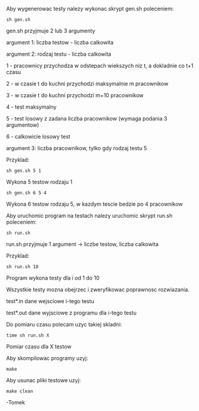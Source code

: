 Aby wygenerowac testy nalezy wykonac skrypt gen.sh poleceniem:

	sh gen.sh

gen.sh przyjmuje 2 lub 3 argumenty

argument 1: liczba testow - liczba calkowita

argument 2: rodzaj testu - liczba calkowita

1 - pracownicy przychodza w odstepach wiekszych niz t, a dokladnie co t+1 czasu

2 - w czasie t do kuchni przychodzi maksymalnie m pracownikow

3 - w czasie t do kuchni przychodzi m+10 pracownikow

4 - test maksymalny

5 - test losowy z zadana liczba pracownikow (wymaga podania 3 argumentow)

6 - calkowicie losowy test

argument 3: liczba pracownikow, tylko gdy rodzaj testu 5

Przyklad:

	sh gen.sh 5 1
	
Wykona 5 testow rodzaju 1

	sh gen.sh 6 5 4
	
Wykona 6 testow rodzaju 5, w kazdym tescie bedzie po 4 pracownikow

Aby uruchomic program na testach nalezy uruchomic skrypt run.sh poleceniem:

	sh run.sh

run.sh przyjmuje 1 argument -> liczbe testow, liczba calkowita

Przyklad:

	sh run.sh 10

Program wykona testy dla i od 1 do 10

Wszystkie testy mozna obejrzec i zweryfikowac poprawnosc rozwiazania.

test*.in	dane wejsciowe i-tego testu

test*.out	dane wyjsciowe z programu dla i-tego testu

Do pomiaru czasu polecam uzyc takiej skladni:

	time sh run.sh X

Pomiar czasu dla X testow

Aby skompilowac programy uzyj:

	make

Aby usunac pliki testowe uzyj:

	make clean

-Tomek

